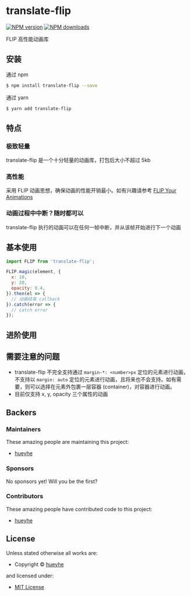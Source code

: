 <!-- TITLE/ -->

<h1>translate-flip</h1>

<!-- /TITLE -->


<!-- BADGES/ -->

<span class="badge-npmversion"><a href="https://npmjs.org/package/translate-flip" title="View this project on NPM"><img src="https://img.shields.io/npm/v/translate-flip.svg" alt="NPM version" /></a></span>
<span class="badge-npmdownloads"><a href="https://npmjs.org/package/translate-flip" title="View this project on NPM"><img src="https://img.shields.io/npm/dm/translate-flip.svg" alt="NPM downloads" /></a></span>

<!-- /BADGES -->


<!-- DESCRIPTION/ -->

FLIP 高性能动画库

<!-- /DESCRIPTION -->


## 安装

通过 npm
```bash
$ npm install translate-flip --save
```

通过 yarn
```bash
$ yarn add translate-flip
```

## 特点
### 极致轻量
translate-flip 是一个十分轻量的动画库，打包后大小不超过 5kb

### 高性能
采用 FLIP 动画思想，确保动画的性能开销最小。如有兴趣请参考 [FLIP Your Animations](https://aerotwist.com/blog/flip-your-animations/)

### 动画过程中中断？随时都可以
translate-flip 执行的动画可以在任何一帧中断，并从该帧开始进行下一个动画

## 基本使用
```javascript
import FLIP from 'translate-flip';

FLIP.magic(element, {
  x: 10,
  y: 20,
  opacity: 0.4,
}).then(el => {
  // 动画结束 callback
}).catch(error => {
  // catch error
});
```

## 进阶使用

## 需要注意的问题
- translate-flip 不完全支持通过 `margin-*: <number>px` 定位的元素进行动画，不支持以 `margin: auto` 定位的元素进行动画，且将来也不会支持。如有需要，则可以选择在元素外包裹一层容器 (container)，对容器进行动画。
- 目前仅支持 x, y, opacity 三个属性的动画

<!-- BACKERS/ -->

<h2>Backers</h2>

<h3>Maintainers</h3>

These amazing people are maintaining this project:

<ul><li><a href="http://hueyhe.com">hueyhe</a></li></ul>

<h3>Sponsors</h3>

No sponsors yet! Will you be the first?



<h3>Contributors</h3>

These amazing people have contributed code to this project:

<ul><li><a href="http://hueyhe.com">hueyhe</a></li></ul>



<!-- /BACKERS -->


<!-- LICENSE/ -->

<h2>License</h2>

Unless stated otherwise all works are:

<ul><li>Copyright &copy; <a href="http://hueyhe.com">hueyhe</a></li></ul>

and licensed under:

<ul><li><a href="http://spdx.org/licenses/MIT.html">MIT License</a></li></ul>

<!-- /LICENSE -->
